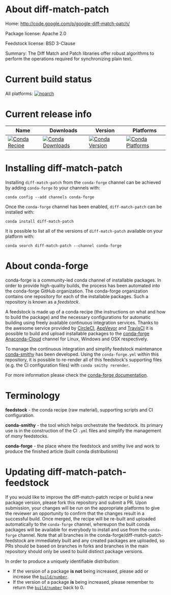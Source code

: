About diff-match-patch
======================

Home: http://code.google.com/p/google-diff-match-patch/

Package license: Apache 2.0

Feedstock license: BSD 3-Clause

Summary: The Diff Match and Patch libraries offer robust algorithms to perform the operations required for synchronizing plain text.



Current build status
====================

All platforms:
[![noarch](https://img.shields.io/circleci/project/github/conda-forge/diff-match-patch-feedstock/master.svg?label=noarch)](https://circleci.com/gh/conda-forge/diff-match-patch-feedstock)

Current release info
====================

| Name | Downloads | Version | Platforms |
| --- | --- | --- | --- |
| [![Conda Recipe](https://img.shields.io/badge/recipe-diff--match--patch-green.svg)](https://anaconda.org/conda-forge/diff-match-patch) | [![Conda Downloads](https://img.shields.io/conda/dn/conda-forge/diff-match-patch.svg)](https://anaconda.org/conda-forge/diff-match-patch) | [![Conda Version](https://img.shields.io/conda/vn/conda-forge/diff-match-patch.svg)](https://anaconda.org/conda-forge/diff-match-patch) | [![Conda Platforms](https://img.shields.io/conda/pn/conda-forge/diff-match-patch.svg)](https://anaconda.org/conda-forge/diff-match-patch) |

Installing diff-match-patch
===========================

Installing `diff-match-patch` from the `conda-forge` channel can be achieved by adding `conda-forge` to your channels with:

```
conda config --add channels conda-forge
```

Once the `conda-forge` channel has been enabled, `diff-match-patch` can be installed with:

```
conda install diff-match-patch
```

It is possible to list all of the versions of `diff-match-patch` available on your platform with:

```
conda search diff-match-patch --channel conda-forge
```


About conda-forge
=================

conda-forge is a community-led conda channel of installable packages.
In order to provide high-quality builds, the process has been automated into the
conda-forge GitHub organization. The conda-forge organization contains one repository
for each of the installable packages. Such a repository is known as a *feedstock*.

A feedstock is made up of a conda recipe (the instructions on what and how to build
the package) and the necessary configurations for automatic building using freely
available continuous integration services. Thanks to the awesome service provided by
[CircleCI](https://circleci.com/), [AppVeyor](https://www.appveyor.com/)
and [TravisCI](https://travis-ci.org/) it is possible to build and upload installable
packages to the [conda-forge](https://anaconda.org/conda-forge)
[Anaconda-Cloud](https://anaconda.org/) channel for Linux, Windows and OSX respectively.

To manage the continuous integration and simplify feedstock maintenance
[conda-smithy](https://github.com/conda-forge/conda-smithy) has been developed.
Using the ``conda-forge.yml`` within this repository, it is possible to re-render all of
this feedstock's supporting files (e.g. the CI configuration files) with ``conda smithy rerender``.

For more information please check the [conda-forge documentation](https://conda-forge.org/docs/).

Terminology
===========

**feedstock** - the conda recipe (raw material), supporting scripts and CI configuration.

**conda-smithy** - the tool which helps orchestrate the feedstock.
                   Its primary use is in the construction of the CI ``.yml`` files
                   and simplify the management of *many* feedstocks.

**conda-forge** - the place where the feedstock and smithy live and work to
                  produce the finished article (built conda distributions)


Updating diff-match-patch-feedstock
===================================

If you would like to improve the diff-match-patch recipe or build a new
package version, please fork this repository and submit a PR. Upon submission,
your changes will be run on the appropriate platforms to give the reviewer an
opportunity to confirm that the changes result in a successful build. Once
merged, the recipe will be re-built and uploaded automatically to the
`conda-forge` channel, whereupon the built conda packages will be available for
everybody to install and use from the `conda-forge` channel.
Note that all branches in the conda-forge/diff-match-patch-feedstock are
immediately built and any created packages are uploaded, so PRs should be based
on branches in forks and branches in the main repository should only be used to
build distinct package versions.

In order to produce a uniquely identifiable distribution:
 * If the version of a package **is not** being increased, please add or increase
   the [``build/number``](https://conda.io/docs/user-guide/tasks/build-packages/define-metadata.html#build-number-and-string).
 * If the version of a package **is** being increased, please remember to return
   the [``build/number``](https://conda.io/docs/user-guide/tasks/build-packages/define-metadata.html#build-number-and-string)
   back to 0.
